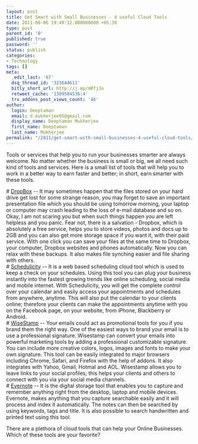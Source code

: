 ```yaml
---
layout: post
title: Get Smart with Small Businesses - 4 useful Cloud Tools
date: 2011-06-06 19:49:12.000000000 +05:30
type: post
parent_id: '0'
published: true
password: ''
status: publish
categories:
- Technology
tags: []
meta:
  _edit_last: '67'
  dsq_thread_id: '323644611'
  bitly_short_url: http://j.mp/mRfjJo
  retweet_cache: '1309584536:4'
  trx_addons_post_views_count: '46'
author:
  login: Deeptaman
  email: d.mukherjee05@gmail.com
  display_name: Deeptaman Mukherjee
  first_name: Deeptaman
  last_name: Mukherjee
permalink: "/2011/get-smart-with-small-businesses-4-useful-cloud-tools/"
---
```

<p>Tools or services that help you to run your businesses smarter are always welcome. No matter whether the business is small or big, we all need such kind of tools and services. Here is a small list of tools that will help you to work in a better way to earn faster and better; in short, earn smarter with these tools.</p>

<p># <a href="http://www.dropbox.com/">DropBox</a> -- It may sometimes happen that the files stored on your hard drive get lost for some strange reason, you may forget to save an important presentation file which you should be using tomorrow morning, your laptop or computer may crash leading to the loss of e-mail database and so on. Okay, I am not scaring you but when such things happen you are left helpless and you panic. Fear not, there is a salvation - Dropbox, which is absolutely a free service, helps you to store videos, photos and docs up to 2GB and you can also get more storage space if you want it, with their paid service. With one click you can save your files at the same time to Dropbox, your computer, Dropbox websites and phones automatically. Now you can relax with these backups. It also makes file synching easier and file sharing with others.<br />
# <a href="http://www.schedulicity.com/">Schedulicity</a> -- It is a web based scheduling cloud tool which is used to keep a check on your schedules. Using this tool you can plug your business instantly into the fastest growing trends like online scheduling, social media and mobile internet. With Schedulicity, you will get the complete control over your calendar and easily access your appointments and schedules from anywhere, anytime. This will also put the calendar to your clients online; therefore your clients can make the appointments anytime with you on the Facebook page, on your website, from iPhone, Blackberry or Android.<br />
# <a href="http://www.wisestamp.com/">WiseStamp</a> -- Your emails could act as promotional tools for you if you brand them the right way. One of the easiest ways to brand your email is to use a professional signature. Wisestamp can convert your emails into powerful marketing tools by adding a professional customizable signature. You can include more creative colors, logos, images and fonts to make your own signature. This tool can be easily integrated to major browsers including Chrome, Safari, and Firefox with the help of addons. It also integrates with Yahoo, Gmail, Hotmal and AOL. Wisestamp allows you to leave links to your social profiles; this helps your clients and others to connect with you via your social media channels.<br />
# <a href="http://www.evernote.com/">Evernote</a> -- It is the digital storage tool that enables you to capture and remember anything right from the desktop, laptop and mobile devices. Evernote, makes anything that you capture searchable easily and it will process and index it automatically. The notes can then be searched by using keywords, tags and title. It is also possible to search handwritten and printed text using this tool. </p>
<p>There are a plethora of cloud tools that can help your Online Businesses. Which of these tools are your favorite?</p>
